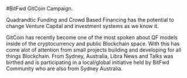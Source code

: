 #BitFwd GitCoin Campaign.

Quadrandtic Funding and Crowd Based Financing has the potential to change Venture Capital and investment systems as we know it. 

GitCoin has recently become one of the most spoken about QF models inside of the cryptocurrency and public Blockchain space. With this has come alot of attention from small projects building and developing for all things Blockchain. From Sydney, Australia, Libra News and Talks was birthed and is participating in a local/global initiative held by BitFwd Community who are also from Sydney Australia.  
